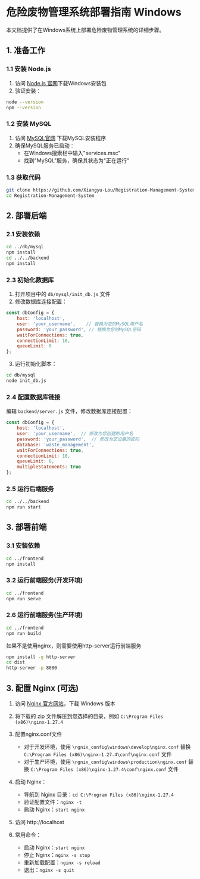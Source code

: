 # 危险废物管理系统部署指南 Windows

本文档提供了在Windows系统上部署危险废物管理系统的详细步骤。

## 1. 准备工作

### 1.1 安装 Node.js

1. 访问 [Node.js 官网](https://nodejs.org/)下载Windows安装包
2. 验证安装：
```bash
node --version
npm --version
```

### 1.2 安装 MySQL

1. 访问 [MySQL官网](https://dev.mysql.com/downloads/installer/) 下载MySQL安装程序
2. 确保MySQL服务已启动：
   - 在Windows搜索栏中输入"services.msc"
   - 找到"MySQL"服务，确保其状态为"正在运行"

### 1.3 获取代码
```bash
git clone https://github.com/Xiangyu-Lou/Registration-Management-System.git
cd Registration-Management-System
```
## 2. 部署后端

### 2.1 安装依赖

```bash
cd ../db/mysql
npm install
cd ../../backend
npm install
```

### 2.3 初始化数据库

1. 打开项目中的 `db/mysql/init_db.js` 文件
2. 修改数据库连接配置：
```javascript
const dbConfig = {
    host: 'localhost',
    user: 'your_username',    // 替换为您的MySQL用户名
    password: 'your_password', // 替换为您的MySQL密码
    waitForConnections: true,
    connectionLimit: 10,
    queueLimit: 0
};
```
3. 运行初始化脚本：
```bash
cd db/mysql
node init_db.js
```

### 2.4 配置数据库链接

编辑 `backend/server.js` 文件，修改数据库连接配置：
```javascript
const dbConfig = {
    host: 'localhost',
    user: 'your_username',  // 修改为您创建的用户名
    password: 'your_password',  // 修改为您设置的密码
    database: 'waste_management',
    waitForConnections: true,
    connectionLimit: 10,
    queueLimit: 0,
    multipleStatements: true
};
```

### 2.5 运行后端服务
```bash
cd ../../backend
npm run start
```

## 3. 部署前端

### 3.1 安装依赖
```bash
cd ../frontend
npm install
```

### 3.2 运行前端服务(开发环境)
```bash
cd ../frontend
npm run serve
```

### 2.6 运行前端服务(生产环境)
```bash
cd ../frontend
npm run build
```
如果不是使用nginx，则需要使用http-server运行前端服务
```bash
npm install -g http-server
cd dist
http-server -p 8080
```

## 3. 配置 Nginx (可选)

1. 访问 [Nginx 官方网站](http://nginx.org/en/download.html)，下载 Windows 版本
2. 将下载的 zip 文件解压到您选择的目录，例如 `C:\Program Files (x86)\nginx-1.27.4`
3. 配置nginx.conf文件
   - 对于开发环境，使用 `\ngnix_config\windows\develop\nginx.conf` 替换 `C:\Program Files (x86)\nginx-1.27.4\conf\nginx.conf` 文件
   - 对于生产环境，使用 `\ngnix_config\windows\production\nginx.conf` 替换 `C:\Program Files (x86)\nginx-1.27.4\conf\nginx.conf` 文件

4. 启动 Nginx：
   - 导航到 Nginx 目录：`cd C:\Program Files (x86)\nginx-1.27.4`
   - 验证配置文件：`nginx -t`
   - 启动 Nginx：`start nginx`

5. 访问 http://localhost

6. 常用命令：
   - 启动 Nginx：`start nginx`
   - 停止 Nginx：`nginx -s stop`
   - 重新加载配置：`nginx -s reload`
   - 退出：`nginx -s quit`




